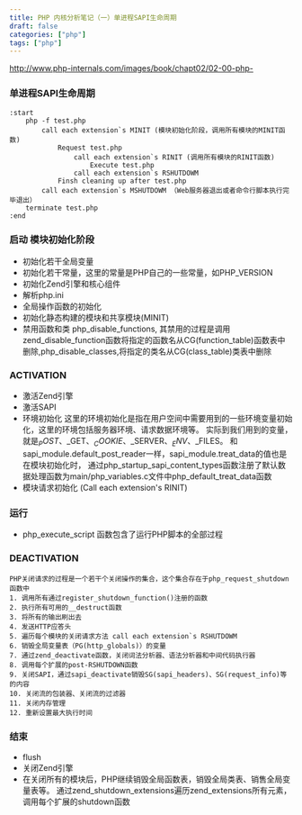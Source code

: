 ```yaml
---
title: PHP 内核分析笔记（一）单进程SAPI生命周期
draft: false
categories: ["php"]
tags: ["php"]
---
```

<inernal class="png">http://www.php-internals.com/images/book/chapt02/02-00-php-</inernal>
### 单进程SAPI生命周期
``` flow 
:start
    php -f test.php
        call each extension`s MINIT (模块初始化阶段，调用所有模块的MINIT函数)
            Request test.php
                call each extension`s RINIT (调用所有模块的RINIT函数)
                    Execute test.php
                call each extension`s RSHUTDOWM
            Finsh cleaning up after test.php
        call each extension`s MSHUTDOWM （Web服务器退出或者命令行脚本执行完毕退出）
    terminate test.php
:end
```

### 启动 模块初始化阶段
 * 初始化若干全局变量
 * 初始化若干常量，这里的常量是PHP自己的一些常量，如PHP_VERSION
 * 初始化Zend引擎和核心组件
 * 解析php.ini
 * 全局操作函数的初始化
 * 初始化静态构建的模块和共享模块(MINIT)
 * 禁用函数和类 php_disable_functions, 其禁用的过程是调用zend_disable_function函数将指定的函数名从CG(function_table)函数表中删除,php_disable_classes,将指定的类名从CG(class_table)类表中删除
 
### ACTIVATION
* 激活Zend引擎
* 激活SAPI
* 环境初始化
  这里的环境初始化是指在用户空间中需要用到的一些环境变量初始化，这里的环境包括服务器环境、请求数据环境等。 实际到我们用到的变量，就是$_POST、$_GET、$_COOKIE、$_SERVER、$_ENV、$_FILES。 和sapi_module.default_post_reader一样，sapi_module.treat_data的值也是在模块初始化时， 通过php_startup_sapi_content_types函数注册了默认数据处理函数为main/php_variables.c文件中php_default_treat_data函数
* 模块请求初始化 (Call each extension's RINIT)
### 运行
* php_execute_script 函数包含了运行PHP脚本的全部过程
### DEACTIVATION
    PHP关闭请求的过程是一个若干个关闭操作的集合，这个集合存在于php_request_shutdown函数中
    1. 调用所有通过register_shutdown_function()注册的函数
    2. 执行所有可用的__destruct函数
    3. 将所有的输出刷出去
    4. 发送HTTP应答头
    5. 遍历每个模块的关闭请求方法 call each extension`s RSHUTDOWM
    6. 销毁全局变量表（PG(http_globals)）的变量
    7. 通过zend_deactivate函数，关闭词法分析器、语法分析器和中间代码执行器
    8. 调用每个扩展的post-RSHUTDOWN函数
    9. 关闭SAPI，通过sapi_deactivate销毁SG(sapi_headers)、SG(request_info)等的内容
    10. 关闭流的包装器、关闭流的过滤器
    11. 关闭内存管理
    12. 重新设置最大执行时间
### 结束
* flush
* 关闭Zend引擎
* 在关闭所有的模块后，PHP继续销毁全局函数表，销毁全局类表、销售全局变量表等。 通过zend_shutdown_extensions遍历zend_extensions所有元素，调用每个扩展的shutdown函数